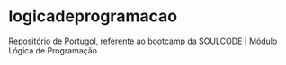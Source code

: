 # logicadeprogramacao
Repositório de Portugol, referente ao bootcamp da SOULCODE | Módulo Lógica de Programação
